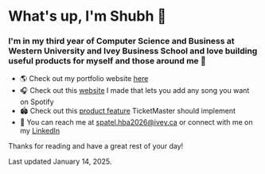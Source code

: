 # What's up, I'm Shubh 🫡
### I'm in my third year of Computer Science and Business at Western University and Ivey Business School and love building useful products for myself and those around me 🫶 

- 🌎 Check out my portfolio website [here](https://shubhhpatel.github.io/)
- 🎧 Check out this [website](https://www.localify.live/) I made that lets you add any song you want on Spotify
- 🏟️ Check out this [product feature](https://docs.google.com/presentation/d/1RS0qyznm0DOrBhaXJEe_SjJhddU0H9oA4R5EVZtROHo/edit?usp=sharing) TicketMaster should implement
- 🫵 You can reach me at [spatel.hba2026@ivey.ca](mailto:spatel.hba2026@ivey.ca) or connect with me on my [LinkedIn](https://www.linkedin.com/in/-shubhpatel/)

Thanks for reading and have a great rest of your day!

Last updated January 14, 2025.

<!--
**shubhhpatel/shubhhpatel** is a ✨ _special_ ✨ repository because its `README.md` (this file) appears on your GitHub profile.

Here are some ideas to get you started:

- 🔭 I’m currently working on ...
- 🌱 I’m currently learning ...
- 👯 I’m looking to collaborate on ...
- 🤔 I’m looking for help with ...
- 💬 Ask me about ...
- 📫 How to reach me: ...
- 😄 Pronouns: ...
- ⚡ Fun fact: ...
-->
